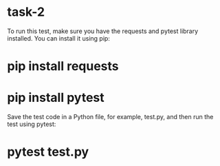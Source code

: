 # task-2

To run this test, make sure you have the requests and pytest library installed. You can install it using pip:

# pip install requests
# pip install pytest

Save the test code in a Python file, for example, test.py, and then run the test using pytest:

# pytest test.py
